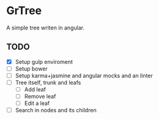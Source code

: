# GrTree

A simple tree writen in angular.

## TODO

- [x] Setup gulp enviroment
- [ ] Setup bower
- [ ] Setup karma+jasmine and angular mocks and an linter
- [ ] Tree itself, trunk and leafs
  - [ ] Add leaf
  - [ ] Remove leaf
  - [ ] Edit a leaf
- [ ] Search in nodes and its children